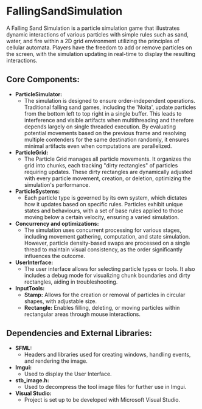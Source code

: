 # FallingSandSimulation

A Falling Sand Simulation is a particle simulation game that illustrates dynamic interactions of various particles with simple rules such as sand, water, and fire within a 2D grid environment utilizing the principles of cellular automata. Players have the freedom to add or remove particles on the screen, with the simulation updating in real-time to display the resulting interactions.

## Core Components:
* **ParticleSimulator:** 
	- The simulation is designed to ensure order-independent operations. Traditional falling sand games, including the 'Noita', update particles from the bottom left to top right in a single buffer. This leads to interference and visible artifacts when multithreading and therefore depends largely on single threaded execution. By evaluating potential movements based on the previous frame and resolving multiple contenders for the same destination randomly, it ensures minimal artifacts even when computations are parallelized.
* **ParticleGrid:**
	- The Particle Grid manages all particle movements. It organizes the grid into chunks, each tracking "dirty rectangles" of particles requiring updates. These dirty rectangles are dynamically adjusted with every particle movement, creation, or deletion, optimizing the simulation's performance.
* **ParticleSystems:**
	- Each particle type is governed by its own system, which dictates how it updates based on specific rules. Particles exhibit unique states and behaviours, with a set of base rules applied to those moving below a certain velocity, ensuring a varied simulation.
* **Concurrency and optimizations:**
	- The simulation uses concurrent processing for various stages, including movement gathering, computation, and state simulation. However, particle density-based swaps are processed on a single thread to maintain visual consistency, as the order significantly influences the outcome.
* **UserInterface:**
	- The user interface allows for selecting particle types or tools. It also includes a debug mode for visualizing chunk boundaries and dirty rectangles, aiding in troubleshooting.
* **InputTools:**
	- **Stamp:** Allows for the creation or removal of particles in circular shapes, with adjustable size.
	- **Rectangle:** Enables filling, deleting, or moving particles within rectangular areas through mouse interactions.

## Dependencies and External Libraries:
* **SFML:**
	- Headers and libraries used for creating windows, handling events, and rendering the image.
* **Imgui:**
	- Used to display the User Interface.
* **stb_image.h:**
	- Used to decompress the tool image files for further use in Imgui.
* **Visual Studio:**
	- Project is set up to be developed with Microsoft Visual Studio.
